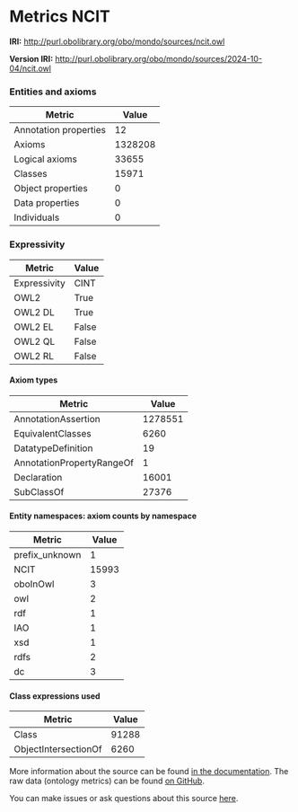 # Metrics NCIT

**IRI:** http://purl.obolibrary.org/obo/mondo/sources/ncit.owl

**Version IRI:** http://purl.obolibrary.org/obo/mondo/sources/2024-10-04/ncit.owl

### Entities and axioms

| Metric | Value |
| ------ | ----- |
| Annotation properties | 12 |
| Axioms | 1328208 |
| Logical axioms | 33655 |
| Classes | 15971 |
| Object properties | 0 |
| Data properties | 0 |
| Individuals | 0 |


### Expressivity

| Metric | Value |
| ------ | ----- |
| Expressivity | CINT |
| OWL2 | True |
| OWL2 DL | True |
| OWL2 EL | False |
| OWL2 QL | False |
| OWL2 RL | False |

#### Axiom types

| Metric | Value |
| ------ | ----- |
| AnnotationAssertion | 1278551 |
| EquivalentClasses | 6260 |
| DatatypeDefinition | 19 |
| AnnotationPropertyRangeOf | 1 |
| Declaration | 16001 |
| SubClassOf | 27376 |


#### Entity namespaces: axiom counts by namespace

| Metric | Value |
| ------ | ----- |
| prefix_unknown | 1 |
| NCIT | 15993 |
| oboInOwl | 3 |
| owl | 2 |
| rdf | 1 |
| IAO | 1 |
| xsd | 1 |
| rdfs | 2 |
| dc | 3 |


#### Class expressions used

| Metric | Value |
| ------ | ----- |
| Class | 91288 |
| ObjectIntersectionOf | 6260 |


More information about the source can be found [in the documentation](../sources.md). The raw data (ontology metrics) can be found [on GitHub](https://github.com/monarch-initiative/mondo-ingest/tree/main/src/ontology/metadata).

You can make issues or ask questions about this source [here](https://github.com/monarch-initiative/mondo-ingest/issues).

